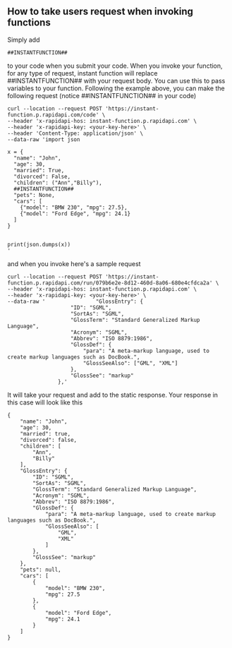 ## How to take users request when invoking functions

Simply add
```
##INSTANTFUNCTION##  
```
to your code when you submit your code. When you invoke your function, for any type of request, instant function will replace   ##INSTANTFUNCTION##   with your request body. You can use this to pass variables to your function. Following the example above, you can make the following request (notice ##INSTANTFUNCTION## in your code)

```
curl --location --request POST 'https://instant-function.p.rapidapi.com/code' \
--header 'x-rapidapi-hos: instant-function.p.rapidapi.com' \
--header 'x-rapidapi-key: <your-key-here>' \
--header 'Content-Type: application/json' \
--data-raw 'import json

x = {
  "name": "John",
  "age": 30,
  "married": True,
  "divorced": False,
  "children": ("Ann","Billy"),
  ##INSTANTFUNCTION##  
  "pets": None,
  "cars": [
    {"model": "BMW 230", "mpg": 27.5},
    {"model": "Ford Edge", "mpg": 24.1}
  ]
}


print(json.dumps(x))
'
```

and when you invoke here's a sample request

```
curl --location --request POST 'https://instant-function.p.rapidapi.com/run/079b6e2e-8d12-460d-8a06-680e4cfdca2a' \
--header 'x-rapidapi-hos: instant-function.p.rapidapi.com' \
--header 'x-rapidapi-key: <your-key-here>' \
--data-raw '                "GlossEntry": {
                    "ID": "SGML",
					"SortAs": "SGML",
					"GlossTerm": "Standard Generalized Markup Language",
					"Acronym": "SGML",
					"Abbrev": "ISO 8879:1986",
					"GlossDef": {
                        "para": "A meta-markup language, used to create markup languages such as DocBook.",
						"GlossSeeAlso": ["GML", "XML"]
                    },
					"GlossSee": "markup"
                },'
```

It will take your request and add to the static response. Your response in this case will look like this 


```
{
    "name": "John",
    "age": 30,
    "married": true,
    "divorced": false,
    "children": [
        "Ann",
        "Billy"
    ],
    "GlossEntry": {
        "ID": "SGML",
        "SortAs": "SGML",
        "GlossTerm": "Standard Generalized Markup Language",
        "Acronym": "SGML",
        "Abbrev": "ISO 8879:1986",
        "GlossDef": {
            "para": "A meta-markup language, used to create markup languages such as DocBook.",
            "GlossSeeAlso": [
                "GML",
                "XML"
            ]
        },
        "GlossSee": "markup"
    },
    "pets": null,
    "cars": [
        {
            "model": "BMW 230",
            "mpg": 27.5
        },
        {
            "model": "Ford Edge",
            "mpg": 24.1
        }
    ]
}
```
